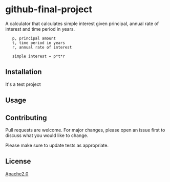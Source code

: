 # github-final-project


A calculator that calculates simple interest given principal, annual rate of interest and time period in years.
```Input:
   p, principal amount
   t, time period in years
   r, annual rate of interest
   ```
```Output:
   simple interest = p*t*r
```
## Installation

It's a test project

## Usage



## Contributing

Pull requests are welcome. For major changes, please open an issue first
to discuss what you would like to change.

Please make sure to update tests as appropriate.

## License

[Apache2.0]( http://www.apache.org/licenses/LICENSE-2.0)
